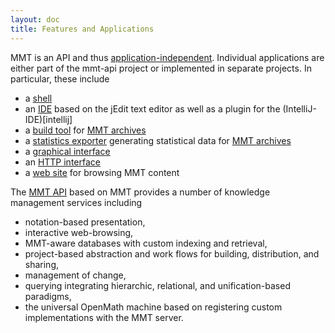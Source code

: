 ```yaml
---
layout: doc
title: Features and Applications
---
```


MMT is an API and thus [application-independent](../philosophy/independence).
Individual applications are either part of the mmt-api project or implemented in separate projects.
In particular, these include

* a [shell](shell)
* an [IDE](jedit) based on the jEdit text editor as well as a plugin for the (IntelliJ-IDE)[intellij]
* a [build tool](../archives/building) for [MMT archives](../archives)
* a [statistics exporter](statistics) generating statistical data for [MMT archives](../archives) 
* a [graphical interface](gui)
* an [HTTP interface](server)
* a [web site](server) for browsing MMT content

The [MMT API](../api) based on MMT provides a number of knowledge management services including

* notation-based presentation,
* interactive web-browsing,
* MMT-aware databases with custom indexing and retrieval,
* project-based abstraction and work flows for building, distribution, and sharing,
* management of change,
* querying integrating hierarchic, relational, and unification-based paradigms,
* the universal OpenMath machine based on registering custom implementations with the MMT server.
